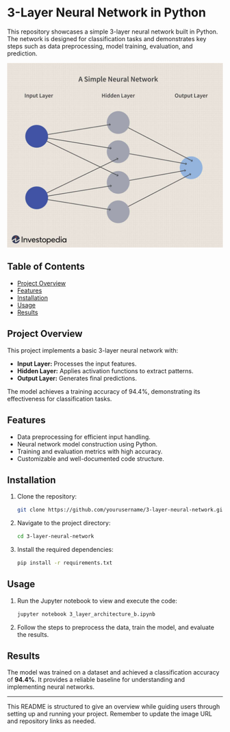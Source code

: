 
# 3-Layer Neural Network in Python

This repository showcases a simple 3-layer neural network built in Python. The network is designed for classification tasks and demonstrates key steps such as data preprocessing, model training, evaluation, and prediction.

![Neural Network Diagram](dotdash_Final_Neural_Network_Apr_2020-01-5f4088dfda4c49d99a4d927c9a3a5ba0.jpg) 
## Table of Contents
- [Project Overview](#project-overview)
- [Features](#features)
- [Installation](#installation)
- [Usage](#usage)
- [Results](#results)

## Project Overview
This project implements a basic 3-layer neural network with:
- **Input Layer:** Processes the input features.
- **Hidden Layer:** Applies activation functions to extract patterns.
- **Output Layer:** Generates final predictions.

The model achieves a training accuracy of 94.4%, demonstrating its effectiveness for classification tasks.

## Features
- Data preprocessing for efficient input handling.
- Neural network model construction using Python.
- Training and evaluation metrics with high accuracy.
- Customizable and well-documented code structure.

## Installation
1. Clone the repository:
    ```bash
    git clone https://github.com/yourusername/3-layer-neural-network.git
    ```
2. Navigate to the project directory:
    ```bash
    cd 3-layer-neural-network
    ```
3. Install the required dependencies:
    ```bash
    pip install -r requirements.txt
    ```

## Usage
1. Run the Jupyter notebook to view and execute the code:
    ```bash
    jupyter notebook 3_layer_architecture_b.ipynb
    ```

2. Follow the steps to preprocess the data, train the model, and evaluate the results.

## Results
The model was trained on a dataset and achieved a classification accuracy of **94.4%**. It provides a reliable baseline for understanding and implementing neural networks.

---

This README is structured to give an overview while guiding users through setting up and running your project. Remember to update the image URL and repository links as needed.
